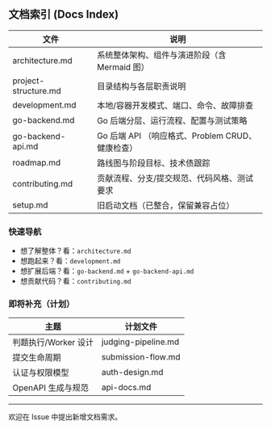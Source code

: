 ## 文档索引 (Docs Index)

| 文件 | 说明 |
| ---- | ---- |
| architecture.md | 系统整体架构、组件与演进阶段（含 Mermaid 图） |
| project-structure.md | 目录结构与各层职责说明 |
| development.md | 本地/容器开发模式、端口、命令、故障排查 |
| go-backend.md | Go 后端分层、运行流程、配置与测试策略 |
| go-backend-api.md | Go 后端 API （响应格式、Problem CRUD、健康检查） |
| roadmap.md | 路线图与阶段目标、技术债跟踪 |
| contributing.md | 贡献流程、分支/提交规范、代码风格、测试要求 |
| setup.md | 旧启动文档（已整合，保留兼容占位） |

### 快速导航
* 想了解整体？看：`architecture.md`
* 想跑起来？看：`development.md`
* 想扩展后端？看：`go-backend.md` + `go-backend-api.md`
* 想贡献代码？看：`contributing.md`

### 即将补充（计划）
| 主题 | 计划文件 |
| ---- | -------- |
| 判题执行/Worker 设计 | judging-pipeline.md |
| 提交生命周期 | submission-flow.md |
| 认证与权限模型 | auth-design.md |
| OpenAPI 生成与规范 | api-docs.md |

---
欢迎在 Issue 中提出新增文档需求。
